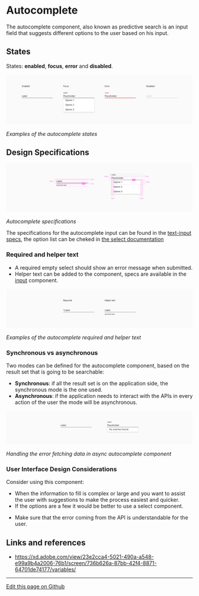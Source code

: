 # Autocomplete

The autocomplete component, also known as predictive search is an input field that suggests different options to the user based on his input. 


## States

States: **enabled**, **focus**, **error** and **disabled**.

![Examples of the autocomplete states](images/autocomplete_states.png)

_Examples of the autocomplete states_


## Design Specifications

![Autocomplete specifications](images/autocomplete_specs.png)

_Autocomplete specifications_

The specifications for the autocomplete input can be found in the [text-input specs](https://developer.dxc.com/design/guidelines/components/text-input), the option list can be cheked in [the select documentation](https://developer.dxc.com/design/guidelines/components/select)


### Required and helper text

* A required empty select should show an error message when submitted.
* Helper text can be added to the component, specs are available in the [input](https://developer.dxc.com/design/guidelines/components/text-input) component.

![Examples of the autocomplete required and helper text](images/autocomplete_required_helper.png)

_Examples of the autocomplete required and helper text_

### Synchronous vs asynchronous

Two modes can be defined for the autocomplete component, based on the result set that is going to be searchable:

* **Synchronous**: if all the result set is on the application side, the synchronous mode is the one used.
* **Asynchronous**: if the application needs to interact with the APIs in every action of the user the mode will be asynchronous.


![Handling the error fetching data in async autocomplete component](images/autocomplete_async.png)

_Handling the error fetching data in async autocomplete component_


### User Interface Design Considerations

Consider using this component:

* When the information to fill is complex or large and you want to assist the user with suggestions to make the process easiest and quicker.
* If the options are a few it would be better to use a select component.
+ Make sure that the error coming from the API is understandable for the user.

## Links and references

- https://xd.adobe.com/view/23e2cca4-5021-490a-a548-e99a9b4a2006-76b1/screen/736b626a-87bb-42f4-8871-64701de74177/variables/

____________________________________________________________

[Edit this page on Github](https://github.com/dxc-technology/halstack-style-guide/blob/master/guidelines/components/v3_autocomplete/README.md)
